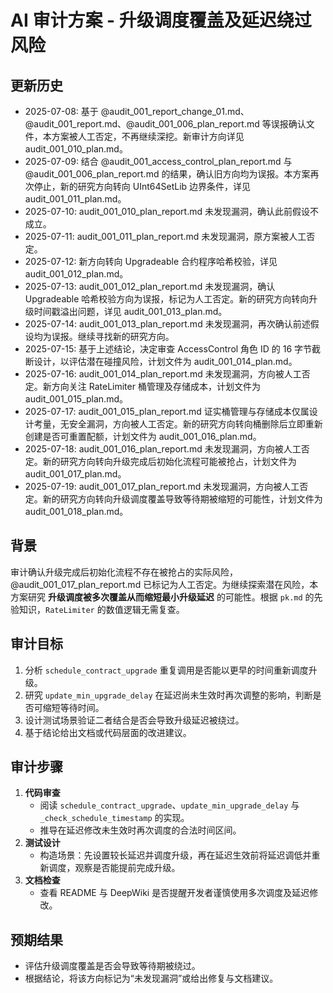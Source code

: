 # AI 审计方案 - 升级调度覆盖及延迟绕过风险
## 更新历史
- 2025-07-08: 基于 @audit_001_report_change_01.md、@audit_001_report.md、@audit_001_006_plan_report.md 等误报确认文件，本方案被人工否定，不再继续深挖。新审计方向详见 audit_001_010_plan.md。
- 2025-07-09: 结合 @audit_001_access_control_plan_report.md 与 @audit_001_006_plan_report.md 的结果，确认旧方向均为误报。本方案再次停止，新的研究方向转向 UInt64SetLib 边界条件，详见 audit_001_011_plan.md。
- 2025-07-10: audit_001_010_plan_report.md 未发现漏洞，确认此前假设不成立。
- 2025-07-11: audit_001_011_plan_report.md 未发现漏洞，原方案被人工否定。
- 2025-07-12: 新方向转向 Upgradeable 合约程序哈希校验，详见 audit_001_012_plan.md。
- 2025-07-13: audit_001_012_plan_report.md 未发现漏洞，确认 Upgradeable 哈希校验方向为误报，标记为人工否定。新的研究方向转向升级时间戳溢出问题，详见 audit_001_013_plan.md。
- 2025-07-14: audit_001_013_plan_report.md 未发现漏洞，再次确认前述假设均为误报。继续寻找新的研究方向。
- 2025-07-15: 基于上述结论，决定审查 AccessControl 角色 ID 的 16 字节截断设计，以评估潜在碰撞风险，计划文件为 audit_001_014_plan.md。
- 2025-07-16: audit_001_014_plan_report.md 未发现漏洞，方向被人工否定。新方向关注 RateLimiter 桶管理及存储成本，计划文件为 audit_001_015_plan.md。
- 2025-07-17: audit_001_015_plan_report.md 证实桶管理与存储成本仅属设计考量，无安全漏洞，方向被人工否定。新的研究方向转向桶删除后立即重新创建是否可重置配额，计划文件为 audit_001_016_plan.md。
- 2025-07-18: audit_001_016_plan_report.md 未发现漏洞，方向被人工否定。新的研究方向转向升级完成后初始化流程可能被抢占，计划文件为 audit_001_017_plan.md。
- 2025-07-19: audit_001_017_plan_report.md 未发现漏洞，方向被人工否定。新的研究方向转向升级调度覆盖导致等待期被缩短的可能性，计划文件为 audit_001_018_plan.md。


## 背景
审计确认升级完成后初始化流程不存在被抢占的实际风险，@audit_001_017_plan_report.md 已标记为人工否定。为继续探索潜在风险，本方案研究 **升级调度被多次覆盖从而缩短最小升级延迟** 的可能性。根据 `pk.md` 的先验知识，`RateLimiter` 的数值逻辑无需复查。

## 审计目标
1. 分析 `schedule_contract_upgrade` 重复调用是否能以更早的时间重新调度升级。
2. 研究 `update_min_upgrade_delay` 在延迟尚未生效时再次调整的影响，判断是否可缩短等待时间。
3. 设计测试场景验证二者结合是否会导致升级延迟被绕过。
4. 基于结论给出文档或代码层面的改进建议。

## 审计步骤
1. **代码审查**
   - 阅读 `schedule_contract_upgrade`、`update_min_upgrade_delay` 与 `_check_schedule_timestamp` 的实现。
   - 推导在延迟修改未生效时再次调度的合法时间区间。
2. **测试设计**
   - 构造场景：先设置较长延迟并调度升级，再在延迟生效前将延迟调低并重新调度，观察是否能提前完成升级。
3. **文档检查**
   - 查看 README 与 DeepWiki 是否提醒开发者谨慎使用多次调度及延迟修改。

## 预期结果
- 评估升级调度覆盖是否会导致等待期被绕过。
- 根据结论，将该方向标记为“未发现漏洞”或给出修复与文档建议。
